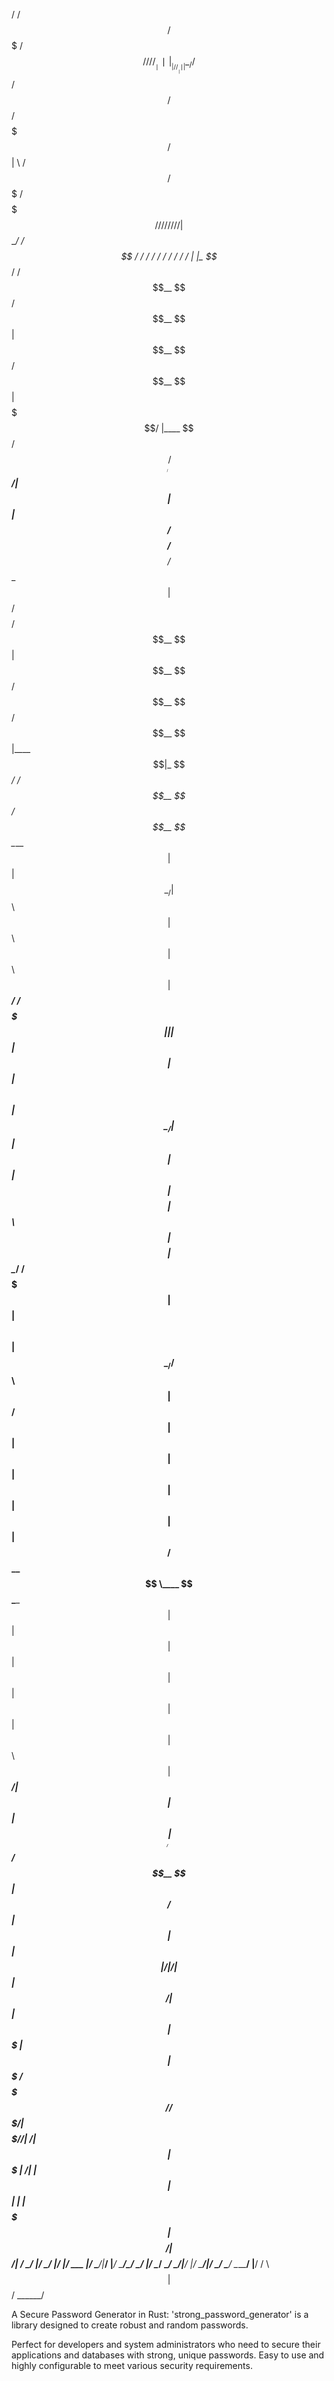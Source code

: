 / /$$ /$$$$$$$ /$$ / /
/
/__ 
∣
∣ | __ | 
/
/__ 
∣
∣
| \__/ /$$$$$$ /$$$$$$ /$$$$$$ /$$$$$$$ /$$$$$$ | \ /$$$$$$ /$$$$$$$ /$$$$$$$ / /
/
/ /
/
/ / | $$ \__/ /$$$$$$ / /
/
/ /
/
/ /
/
/
| |_ $$_/ /$$__ $$ /$$__ $$| $$__ $$ /$$__ $$ | $$$$$$$/ |____ $$ /$$_____/ /$$_____/| $$ | $$ | $$ /$$__ $$ /$$__ $$ /$$__ $$ | $$ /$$$$ /$$__ $$| $$__ $$ /$$__ $$ /$$__ $$ |____ $$|_ $$_/ /$$__ $$ /$$__ $$
\____ $$ | $$ | $$ \__/| $$ \ $$| $$ \ $$| $$ \ $$ | $$____/ /$$$$$$$| | | $$ | $$ | $$| $$ \ $$| $$ \__/| $$ | $$ | $$|_ $$| $$$$$$$$| $$ \ $$| $$$$$$$$| $$ \__/ /$$$$$$$ | $$ | $$ \ $$| $$ \__/
/$$ \ $$ | $$ /$$| $$ | $$ | $$| $$ | $$| $$ | $$ | $$ /$$__ $$ \____ $$ \____ $$| $$ | $$ | $$| $$ | $$| $$ | $$ | $$ | $$ \ $$| $$_____/| $$ | $$| $$_____/| $$ /$$__ $$ | $$ /$$| $$ | $$| $$
| / | /| $$ | $$$$$$/| $$ | $$| $$$$$$$ | $$ | $$$$$$$ /$$$$$$$/ /$$$$$$$/| $$$$$//| /| $$ | $$$$$$$ | /| | $$ | $$| | | $$$$$$$ | $$$$/| $$$$$$/|
__/ _/ |/ _/ |/ |/ ___ |__/ \_______/|_______/ |_______/ \_____/\___/ \______/ |__/ \_______/ \______/ \_______/|__/ |__/ \_______/|__/ \_______/ \___/ \______/ |__/
/ \ $$
| $$$$$$/
______/                          

A Secure Password Generator in Rust: 'strong_password_generator' is a library designed to create robust and random passwords.

Perfect for developers and system administrators who need to secure their applications and databases with strong, unique passwords. Easy to use and highly configurable to meet various security requirements.
